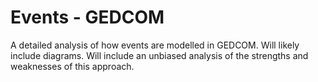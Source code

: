 # Events - GEDCOM

A detailed analysis of how events are modelled in GEDCOM. Will likely include diagrams. Will include an unbiased analysis of the strengths and weaknesses of this approach.